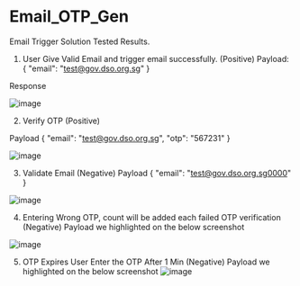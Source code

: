 # Email_OTP_Gen

Email Trigger Solution Tested Results.

1.	User Give Valid Email and trigger email successfully. (Positive)
Payload: 
{
  "email": "test@gov.dso.org.sg"
}

Response

![image](https://github.com/user-attachments/assets/bb74cbae-b3cb-4a25-b7d0-c559aebc8f00)



2.	Verify OTP  (Positive)

Payload
{
  "email": "test@gov.dso.org.sg",
  "otp": "567231"
}

![image](https://github.com/user-attachments/assets/f9c99c2b-542d-41d3-9b1b-6195b6565e06)


3.	Validate Email (Negative)
Payload 
{
  "email": "test@gov.dso.org.sg0000"
}

![image](https://github.com/user-attachments/assets/b61a4a2d-9edd-4545-97ee-dc56fee5b9b6)



4.	Entering Wrong OTP, count will be added each failed OTP verification (Negative)
Payload we highlighted on the below screenshot

![image](https://github.com/user-attachments/assets/36289e56-f53a-43f0-bf31-3465c44d852e)


5.	OTP Expires User Enter the OTP After 1 Min (Negative)
Payload we highlighted on the below screenshot
![image](https://github.com/user-attachments/assets/b00e8fc5-53c0-4aef-8f44-9bde80dc75d4)





